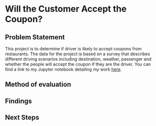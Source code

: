 # Will the Customer Accept the Coupon?
## Problem Statement
This project is to determine if driver is likely to accept coupons from restaurants. The data for the project is based on a survey that describes different driving scenarios including destination, weather, passenger and whether the people will accept the coupon if they are the driver. 
You can find a link to my Jupyter notebook detailing my work [here]().

## Method of evaluation

## Findings

## Next Steps
